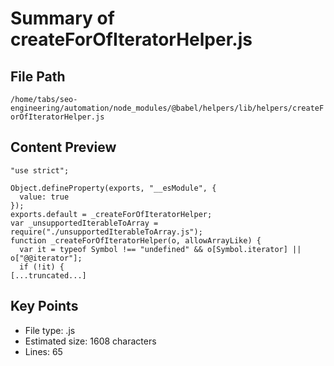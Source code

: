 # Summary of createForOfIteratorHelper.js
  
## File Path
`/home/tabs/seo-engineering/automation/node_modules/@babel/helpers/lib/helpers/createForOfIteratorHelper.js`

## Content Preview
```
"use strict";

Object.defineProperty(exports, "__esModule", {
  value: true
});
exports.default = _createForOfIteratorHelper;
var _unsupportedIterableToArray = require("./unsupportedIterableToArray.js");
function _createForOfIteratorHelper(o, allowArrayLike) {
  var it = typeof Symbol !== "undefined" && o[Symbol.iterator] || o["@@iterator"];
  if (!it) {
[...truncated...]
```

## Key Points
- File type: .js
- Estimated size: 1608 characters
- Lines: 65
